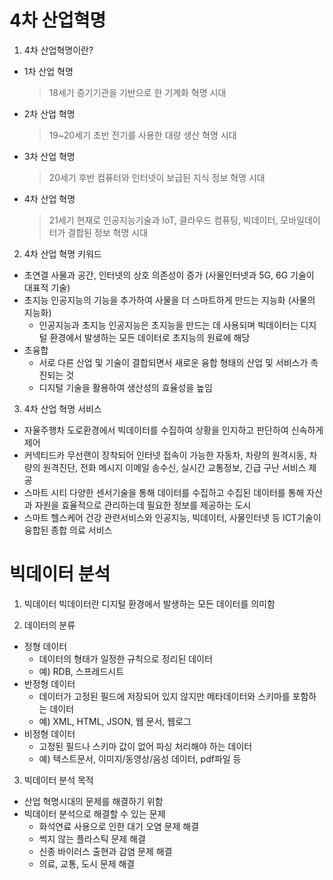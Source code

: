 # 4차 산업혁명

1. 4차 산업혁명이란?

- 1차 산업 혁명
  > 18세기 증기기관을 기반으로 한 기계화 혁명 시대
- 2차 산업 혁명
  > 19~20세기 초반 전기를 사용한 대량 생산 혁명 시대
- 3차 산업 혁명
  > 20세기 후반 컴퓨터와 인터넷이 보급된 지식 정보 혁명 시대
- 4차 산업 혁명
  > 21세기 현재로 인공지능기술과 IoT, 클라우드 컴퓨팅, 빅데이터, 모바일데이터가 결합된 정보 혁명 시대

2. 4차 산업 혁명 키워드

- 초연결
  사물과 공간, 인터넷의 상호 의존성이 증가 (사물인터넷과 5G, 6G 기술이 대표적 기술)
- 초지능
  인공지능의 기능을 추가하여 사물을 더 스마트하게 만드는 지능화 (사물의 지능화)
  - 인공지능과 초지능
    인공지능은 초지능을 만드는 데 사용되며 빅데이터는 디지털 환경에서 발생하는 모든 데이터로 초지능의 원료에 해당
- 초융합
  - 서로 다른 산업 및 기술이 결합되면서 새로운 융합 형태의 산업 및 서비스가 촉진되는 것
  - 디지털 기술을 활용하여 생산성의 효율성을 높임

3. 4차 산업 혁명 서비스

- 자율주행차
  도로환경에서 빅데이터를 수집하여 상황을 인지하고 판단하여 신속하게 제어
- 커넥티드카
  무선랜이 장착되어 인터넷 접속이 가능한 자동차, 차량의 원격시동, 차량의 원격진단, 전화 메시지 이메일 송수신, 실시간 교통정보, 긴급 구난 서비스 제공
- 스마트 시티
  다양한 센서기술을 통해 데이터를 수집하고 수집된 데이터를 통해 자산과 자원을 효율적으로 관리하는데 필요한 정보를 제공하는 도시
- 스마트 헬스케어
  건강 관련서비스와 인공지능, 빅데이터, 사물인터넷 등 ICT기술이 융합된 종합 의료 서비스

# 빅데이터 분석

1. 빅데이터
   빅데이터란 디지털 환경에서 발생하는 모든 데이터를 의미함

2. 데이터의 분류

- 정형 데이터
  - 데이터의 형태가 일정한 규칙으로 정리된 데이터
  - 예) RDB, 스프레드시트
- 반정형 데이터
  - 데이터가 고정된 필드에 저장되어 있지 않지만 메타데이터와 스키마를 포함하는 데이터
  - 예) XML, HTML, JSON, 웹 문서, 웹로그
- 비정형 데이터
  - 고정된 필드나 스키마 값이 없어 파싱 처리해야 하는 데이터
  - 예) 텍스트문서, 이미지/동영상/음성 데이터, pdf파일 등

3. 빅데이터 분석 목적

- 산업 혁명시대의 문제를 해결하기 위함
- 빅데이터 분석으로 해결할 수 있는 문제
  - 화석연료 사용으로 인한 대기 오염 문제 해결
  - 썩지 않는 플라스틱 문제 해결
  - 신종 바이러스 출현과 감염 문제 해결
  - 의료, 교통, 도시 문제 해결
